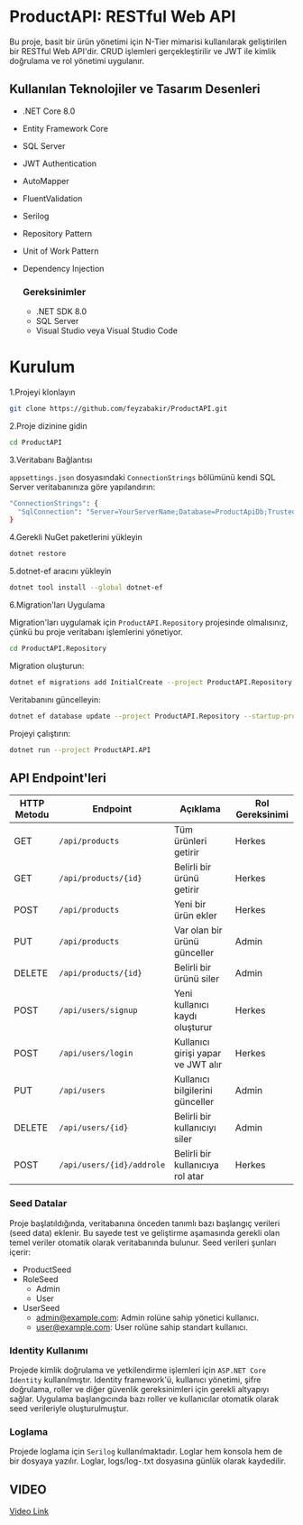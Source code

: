 # ProductAPI: RESTful Web API
Bu proje, basit bir ürün yönetimi için N-Tier mimarisi kullanılarak geliştirilen bir RESTful Web API'dir. CRUD işlemleri gerçekleştirilir ve JWT ile kimlik doğrulama ve rol yönetimi uygulanır. 

## Kullanılan Teknolojiler ve Tasarım Desenleri
- .NET Core 8.0
- Entity Framework Core
- SQL Server
- JWT Authentication
- AutoMapper
- FluentValidation
- Serilog
- Repository Pattern
- Unit of Work Pattern
- Dependency Injection

  ### Gereksinimler
    - .NET SDK 8.0
    - SQL Server
    - Visual Studio veya Visual Studio Code

 # Kurulum

 1.Projeyi klonlayın

```bash
git clone https://github.com/feyzabakir/ProductAPI.git
```

2.Proje dizinine gidin
```bash
cd ProductAPI
```

3.Veritabanı Bağlantısı

`appsettings.json` dosyasındaki `ConnectionStrings` bölümünü kendi SQL Server veritabanınıza göre yapılandırın:

```bash
"ConnectionStrings": {
  "SqlConnection": "Server=YourServerName;Database=ProductApiDb;Trusted_Connection=True;"
}
```

4.Gerekli NuGet paketlerini yükleyin
```bash
dotnet restore
```

5.dotnet-ef aracını yükleyin
```bash
dotnet tool install --global dotnet-ef
```

6.Migration'ları Uygulama

Migration'ları uygulamak için `ProductAPI.Repository` projesinde olmalısınız, çünkü bu proje veritabanı işlemlerini yönetiyor.

```bash
cd ProductAPI.Repository
```
Migration oluşturun:
```bash
dotnet ef migrations add InitialCreate --project ProductAPI.Repository --startup-project ProductAPI.API
```
Veritabanını güncelleyin:
```bash
dotnet ef database update --project ProductAPI.Repository --startup-project ProductAPI.API
```
Projeyi çalıştırın:
```bash
dotnet run --project ProductAPI.API
```

## API Endpoint'leri

| HTTP Metodu | Endpoint                | Açıklama                          | Rol Gereksinimi           |
|-------------|-------------------------|-----------------------------------|---------------------------|
| GET         | `/api/products`          | Tüm ürünleri getirir              | Herkes                   |
| GET         | `/api/products/{id}`     | Belirli bir ürünü getirir         | Herkes                   |
| POST        | `/api/products`          | Yeni bir ürün ekler               | Herkes                   |
| PUT         | `/api/products`          | Var olan bir ürünü günceller      | Admin                    |
| DELETE      | `/api/products/{id}`     | Belirli bir ürünü siler           | Admin                    |
| POST        | `/api/users/signup`      | Yeni kullanıcı kaydı oluşturur    | Herkes                   |
| POST        | `/api/users/login`       | Kullanıcı girişi yapar ve JWT alır| Herkes                   |
| PUT         | `/api/users`             | Kullanıcı bilgilerini günceller   | Admin                    |
| DELETE      | `/api/users/{id}`        | Belirli bir kullanıcıyı siler     | Admin                    |
| POST        | `/api/users/{id}/addrole`| Belirli bir kullanıcıya rol atar  | Herkes                   |


### Seed Datalar
Proje başlatıldığında, veritabanına önceden tanımlı bazı başlangıç verileri (seed data) eklenir. Bu sayede test ve geliştirme aşamasında gerekli olan temel veriler otomatik olarak veritabanında bulunur. Seed verileri şunları içerir:
- ProductSeed
- RoleSeed
    - Admin
    - User
- UserSeed
    - admin@example.com: Admin rolüne sahip yönetici kullanıcı.
    - user@example.com: User rolüne sahip standart kullanıcı.
 
### Identity Kullanımı
Projede kimlik doğrulama ve yetkilendirme işlemleri için `ASP.NET Core Identity` kullanılmıştır. Identity framework'ü, kullanıcı yönetimi, şifre doğrulama, roller ve diğer güvenlik gereksinimleri için gerekli altyapıyı sağlar. 
Uygulama başlangıcında bazı roller ve kullanıcılar otomatik olarak seed verileriyle oluşturulmuştur.

### Loglama
Projede loglama için `Serilog` kullanılmaktadır. Loglar hem konsola hem de bir dosyaya yazılır.
Loglar, logs/log-.txt dosyasına günlük olarak kaydedilir.

## VIDEO
<a href="https://github.com/feyzabakir/ProductAPI/issues/1">Video Link</a>
